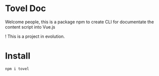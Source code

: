 # Tovel Doc

Welcome people, this is a package npm to create CLI for documentate the content script into Vue.js

! This is a project in evolution.

# Install

```
npm i tovel
```


